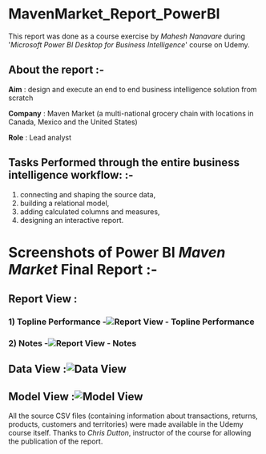 # MavenMarket_Report_PowerBI

This report was done as a course exercise by *Mahesh Nanavare* during '*Microsoft Power BI Desktop for Business Intelligence*' course on Udemy.

## About the report :-

**Aim** : design and execute an end to end business intelligence solution from scratch

**Company** : Maven Market (a multi-national grocery chain with locations in Canada, Mexico and the United States)

**Role** : Lead analyst

## Tasks Performed through the entire business intelligence workflow: :-

1) connecting and shaping the source data, 
2) building a relational model, 
3) adding calculated columns and measures, 
4) designing an interactive report.

# Screenshots of Power BI *Maven Market* Final Report :-

## Report View : 

### 1) Topline Performance -![Report View - Topline Performance](https://user-images.githubusercontent.com/98680598/177703538-21c3efd9-6afb-450b-bfd7-f47de1f5db87.jpg)

### 2) Notes -![Report View - Notes](https://user-images.githubusercontent.com/98680598/177703552-7a1e81d3-8e05-495c-b6d6-f2c64c58b877.jpg)

## Data View :![Data View](https://user-images.githubusercontent.com/98680598/177703562-21c7c5b3-9d90-4ee1-840e-41e479b72059.jpg)

## Model View :![Model View](https://user-images.githubusercontent.com/98680598/177703566-cfdecde8-90d9-4600-89d4-816f6fbbc1fc.jpg)

All the source CSV files (containing information about transactions, returns, products, customers and territories) were made available in the Udemy course itself. Thanks to *Chris Dutton*, instructor of the course for allowing the publication of the report.
